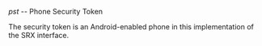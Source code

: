 *pst* -- Phone Security Token

The security token is an Android-enabled phone in this implementation of the SRX interface.
